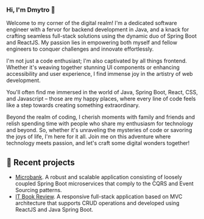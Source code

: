 ### Hi, I'm Dmytro 👋

Welcome to my corner of the digital realm! I'm a dedicated software engineer 
with a fervor for backend development in Java, and a knack for crafting seamless 
full-stack solutions using the dynamic duo of Spring Boot and ReactJS. 
My passion lies in empowering both myself and fellow engineers to conquer 
challenges and innovate effortlessly.

I'm not just a code enthusiast; I'm also captivated by all things frontend. 
Whether it's weaving together stunning UI components or enhancing accessibility 
and user experience, I find immense joy in the artistry of web development.

You'll often find me immersed in the world of Java, Spring Boot, React, CSS, 
and Javascript – those are my happy places, where every line of code feels like 
a step towards creating something extraordinary.

Beyond the realm of coding, I cherish moments with family and friends and relish 
spending time with people who share my enthusiasm for technology and beyond. 
So, whether it's unraveling the mysteries of code or savoring the joys of life, 
I'm here for it all. Join me on this adventure where technology meets passion, 
and let's craft some digital wonders together!

## 🔭 Recent projects
- [Microbank](https://github.com/dmytro-iovenko/microbank). A robust and scalable application consisting of loosely coupled Spring Boot microservices that comply to the CQRS and Event Sourcing patterns.
- [IT Book Review](https://github.com/dmytro-iovenko/it-book-review). A responsive full-stack application based on MVC architecture that supports CRUD operations and developed using ReactJS and Java Spring Boot.
